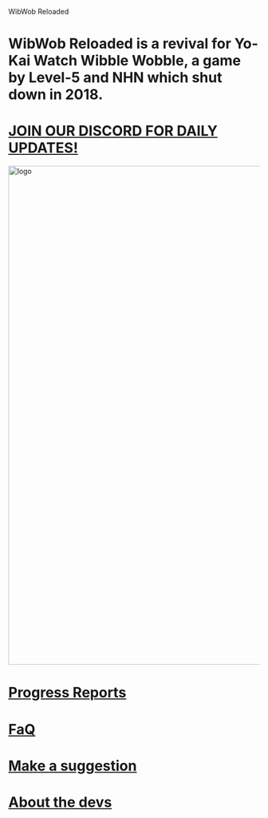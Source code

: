 WibWob Reloaded

# WibWob Reloaded is a revival for Yo-Kai Watch Wibble Wobble, a game by Level-5 and NHN which shut down in 2018.

# [JOIN OUR DISCORD FOR DAILY UPDATES!](https://discord.gg/gJBdPn6ShJ)
<img src="https://cdn.discordapp.com/attachments/1137835393304231956/1138173557814349844/416_Sem_Titulo_20230807151505.png" alt="logo" width="1000"/> 

# [Progress Reports](https://wib-wob.github.io/site/progress-reports/catalog)
# [FaQ](https://wib-wob.github.io/site/faq)
# [Make a suggestion](https://wib-wob.github.io/site/suggestions)
# [About the devs](https://wib-wob.github.io/site/about)
